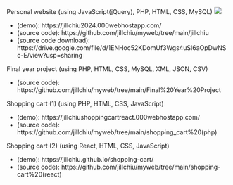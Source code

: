 Personal website (using JavaScript(jQuery), PHP, HTML, CSS, MySQL)
<img src="https://i.imgur.com/lyePjvw.png"/>
<ul><li>(demo): https://jillchiu2024.000webhostapp.com/ </li>
<li>(source code): https://github.com/jillchiu/myweb/tree/main/jillchiu </li>
<li>(source code download): https://drive.google.com/file/d/1ENHoc52KDomUf3Wgs4uSl6aOpDwNSc-E/view?usp=sharing </li></ul>
Final year project (using PHP, HTML, CSS, MySQL, XML, JSON, CSV)
<ul><li>(source code): https://github.com/jillchiu/myweb/tree/main/Final%20Year%20Project </li></ul>
Shopping cart (1) (using PHP, HTML, CSS, JavaScript)
<ul><li>(demo): https://jillchiushoppingcartreact.000webhostapp.com/</li>
<li>(source code): https://github.com/jillchiu/myweb/tree/main/shopping_cart%20(php)</li></ul>
Shopping cart (2) (using React, HTML, CSS, JavaScript)
<ul><li>(demo): https://jillchiu.github.io/shopping-cart/</li>
<li>(source code): https://github.com/jillchiu/myweb/tree/main/shopping-cart%20(react)</li></ul>

